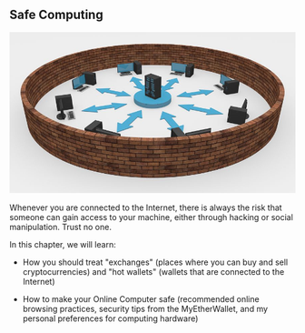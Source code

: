 ## Safe Computing

![](/assets/network-2081171__480.jpg)

Whenever you are connected to the Internet, there is always the risk that someone can gain access to your machine, either through hacking or social manipulation. Trust no one.

In this chapter, we will learn:

- How you should treat "exchanges" (places where you can buy and sell cryptocurrencies) and "hot wallets" (wallets that are connected to the Internet)

- How to make your Online Computer safe (recommended online browsing practices, security tips from the MyEtherWallet, and my personal preferences for computing hardware)